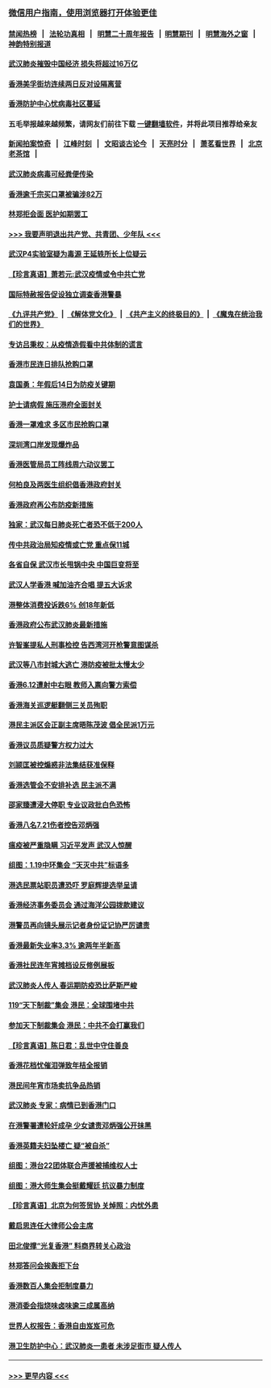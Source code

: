 ### [微信用户指南，使用浏览器打开体验更佳](https://github.com/gfw-breaker/banned-news1/blob/master/indexes/wechat-guide.md?t=0)
#### [禁闻热榜](热点新闻.md?t=0)  &nbsp;&nbsp;|&nbsp;&nbsp; [法轮功真相](https://github.com/gfw-breaker/truth/blob/master/README.md?t=0) &nbsp;&nbsp;|&nbsp;&nbsp; [明慧二十周年报告](https://github.com/gfw-breaker/mh-reports/blob/master/README.md?t=0) &nbsp;&nbsp;|&nbsp;&nbsp;[明慧期刊](https://github.com/gfw-breaker/mh-qikan) &nbsp;&nbsp;|&nbsp;&nbsp; [明慧海外之窗](https://github.com/gfw-breaker/mh-news/blob/master/README.md?t=0) &nbsp;&nbsp;|&nbsp;&nbsp; [神韵特别报道](https://github.com/gfw-breaker/mh-news/blob/master/shenyun.md?t=0)
#### [武汉肺炎摧毁中国经济 损失将超过16万亿](../pages/nsc415/n11839723.md?t=02031022) 
#### [香港美孚街坊连续两日反对设隔离营](../pages/nsc415/n11839962.md?t=02031022) 
#### [香港防护中心忧病毒社区蔓延](../pages/nsc415/n11839933.md?t=02031022) 
#### 五毛举报越来越频繁，请网友们前往下载 [一键翻墙软件](https://github.com/gfw-breaker/ssr-accounts)，并将此项目推荐给亲友
#### [新闻拍案惊奇](https://github.com/gfw-breaker/banned-news1/blob/master/pages/link4.md) &nbsp;&nbsp;|&nbsp;&nbsp; [江峰时刻](https://github.com/gfw-breaker/banned-news1/blob/master/pages/link4.md) &nbsp;&nbsp;|&nbsp;&nbsp; [文昭谈古论今](https://github.com/gfw-breaker/banned-news1/blob/master/pages/link4.md) &nbsp;&nbsp;|&nbsp;&nbsp; [天亮时分](https://github.com/gfw-breaker/banned-news1/blob/master/pages/link4.md) &nbsp;&nbsp;|&nbsp;&nbsp; [萧茗看世界](https://github.com/gfw-breaker/banned-news1/blob/master/pages/link4.md) &nbsp;&nbsp;|&nbsp;&nbsp; [北京老茶馆](https://github.com/gfw-breaker/banned-news1/blob/master/pages/link4.md) &nbsp;&nbsp;|&nbsp;&nbsp; 
#### [武汉肺炎病毒可经粪便传染](../pages/nsc415/n11839939.md?t=02031022) 
#### [香港逾千宗买口罩被骗涉82万](../pages/nsc415/n11839914.md?t=02031022) 
#### [林郑拒会面 医护如期罢工](../pages/nsc415/n11839892.md?t=02031022) 
#### [>>> 我要声明退出共产党、共青团、少年队 <<<](https://github.com/begood0513/goodnews/blob/master/quit/letter.md) 
#### [武汉P4实验室疑为毒源 王延轶所长上位疑云](../pages/nsc415/n11835543.md?t=02031022) 
#### [【珍言真语】萧若元:武汉疫情或令中共亡党](../pages/nsc415/n11829394.md?t=02031022) 
#### [国际特赦报告促设独立调查香港警暴](../pages/nsc415/n11833845.md?t=02031022) 
#### [《九评共产党》](https://github.com/begood0513/9ping.md/blob/master/README.md) &nbsp;|&nbsp; [《解体党文化》](../../../../jtdwh.md/blob/master/README.md)  &nbsp;|&nbsp; [《共产主义的终极目的》](../../../../gczydzjmd.md/blob/master/README.md) &nbsp;|&nbsp; [《魔鬼在统治我们的世界》](../../../../mgztzwmdsj.md/blob/master/README.md) 
#### [专访吕秉权：从疫情造假看中共体制的谎言](../pages/nsc415/n11833813.md?t=02031022) 
#### [香港市民连日排队抢购口罩](../pages/nsc415/n11833794.md?t=02031022) 
#### [袁国勇：年假后14日为防疫关键期](../pages/nsc415/n11831088.md?t=02031022) 
#### [护士请病假 施压港府全面封关](../pages/nsc415/n11831030.md?t=02031022) 
#### [香港一罩难求 多区市民抢购口罩](../pages/nsc415/n11831002.md?t=02031022) 
#### [深圳湾口岸发现爆炸品](../pages/nsc415/n11828802.md?t=02031022) 
#### [香港医管局员工阵线周六动议罢工](../pages/nsc415/n11828762.md?t=02031022) 
#### [何柏良及两医生组织倡香港政府封关](../pages/nsc415/n11828749.md?t=02031022) 
#### [香港政府再公布防疫新措施](../pages/nsc415/n11828716.md?t=02031022) 
#### [独家：武汉每日肺炎死亡者恐不低于200人](../pages/nsc415/n11828240.md?t=02031022) 
#### [传中共政治局知疫情或亡党 重点保11城](../pages/nsc415/n11828145.md?t=02031022) 
#### [各省自保 武汉市长甩锅中央 中国巨变将至](../pages/nsc415/n11828021.md?t=02031022) 
#### [武汉人学香港 喊加油齐合唱 提五大诉求](../pages/nsc415/n11827046.md?t=02031022) 
#### [港整体消费投诉跌6% 创18年新低](../pages/nsc415/n11817280.md?t=02031022) 
#### [香港政府公布武汉肺炎最新措施](../pages/nsc415/n11817152.md?t=02031022) 
#### [许智峯提私人刑事检控 告西湾河开枪警意图谋杀](../pages/nsc415/n11817132.md?t=02031022) 
#### [武汉等八市封城大逃亡 港防疫被批太慢太少](../pages/nsc415/n11817058.md?t=02031022) 
#### [香港6.12遭射中右眼 教师入禀向警方索偿](../pages/nsc415/n11814678.md?t=02031022) 
#### [香港海关巡逻艇翻侧三关员殉职](../pages/nsc415/n11814604.md?t=02031022) 
#### [港民主派区会正副主席晤陈茂波 倡全民派1万元](../pages/nsc415/n11814582.md?t=02031022) 
#### [香港议员质疑警方权力过大](../pages/nsc415/n11814560.md?t=02031022) 
#### [刘颕匡被控煽惑非法集结获准保释](../pages/nsc415/n11811727.md?t=02031022) 
#### [香港选管会不安排补选 民主派不满](../pages/nsc415/n11811691.md?t=02031022) 
#### [邵家臻遭浸大停职 专业议政批白色恐怖](../pages/nsc415/n11811670.md?t=02031022) 
#### [香港八名7.21伤者控告邓炳强](../pages/nsc415/n11811623.md?t=02031022) 
#### [瘟疫被严重隐瞒 习近平发声 武汉人惊醒](../pages/nsc415/n11811186.md?t=02031022) 
#### [组图：1.19中环集会 “天灭中共”标语多](../pages/nsc415/n11809514.md?t=02031022) 
#### [港选民票站职员遭恐吓 罗庭辉提选举呈请](../pages/nsc415/n11808914.md?t=02031022) 
#### [香港经济事务委员会 通过海洋公园拨款建议](../pages/nsc415/n11808906.md?t=02031022) 
#### [港警员再向镜头展示记者身份证记协严厉谴责](../pages/nsc415/n11808888.md?t=02031022) 
#### [香港最新失业率3.3% 逾两年半新高](../pages/nsc415/n11808887.md?t=02031022) 
#### [香港社民连年宵摊档设反修例展板](../pages/nsc415/n11808857.md?t=02031022) 
#### [武汉肺炎人传人 春运期防疫恐比萨斯严峻](../pages/nsc415/n11808739.md?t=02031022) 
#### [119“天下制裁”集会 港民：全球围堵中共](../pages/nsc415/n11806318.md?t=02031022) 
#### [参加天下制裁集会 港民：中共不会打赢我们](../pages/nsc415/n11806596.md?t=02031022) 
#### [【珍言真语】陈日君：乱世中守住善良](../pages/nsc415/n11806247.md?t=02031022) 
#### [香港花档忧催泪弹致年桔全报销](../pages/nsc415/n11806130.md?t=02031022) 
#### [港民间年宵市场卖抗争品热销](../pages/nsc415/n11806073.md?t=02031022) 
#### [武汉肺炎 专家：病情已到香港门口](../pages/nsc415/n11806020.md?t=02031022) 
#### [在港警署遭轮奸成孕 少女谴责邓炳强公开抹黑](../pages/nsc415/n11805981.md?t=02031022) 
#### [香港英籍夫妇坠楼亡 疑“被自杀”](../pages/nsc415/n11805937.md?t=02031022) 
#### [组图：港台22团体联合声援被捕维权人士](../pages/nsc415/n11801834.md?t=02031022) 
#### [组图：港大师生集会挺戴耀廷 抗议暴力制度](../pages/nsc415/n11799298.md?t=02031022) 
#### [【珍言真语】北京为何签贸协 关焯照：内忧外患](../pages/nsc415/n11799790.md?t=02031022) 
#### [戴启思连任大律师公会主席](../pages/nsc415/n11799306.md?t=02031022) 
#### [田北俊撑“光复香港” 料商界转关心政治](../pages/nsc415/n11799287.md?t=02031022) 
#### [林郑答问会挨轰拒下台](../pages/nsc415/n11799261.md?t=02031022) 
#### [香港数百人集会拒制度暴力](../pages/nsc415/n11796941.md?t=02031022) 
#### [港消委会指烧味卤味逾三成属高纳](../pages/nsc415/n11796815.md?t=02031022) 
#### [世界人权报告：香港自由岌岌可危](../pages/nsc415/n11796873.md?t=02031022) 
#### [港卫生防护中心：武汉肺炎一患者 未涉足街市 疑人传人](../pages/nsc415/n11796789.md?t=02031022) 

----
#### [ >>> 更早内容 <<< ](../indexes/nsc415-earlier.md)
